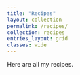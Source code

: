 ```yaml
---
title: "Recipes"
layout: collection
permalink: /recipes/
collection: recipes
entries_layout: grid
classes: wide
---
```


Here are all my recipes.